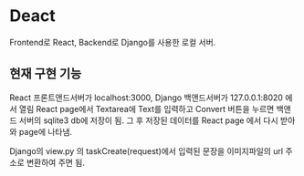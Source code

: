 # Deact
Frontend로 React, Backend로 Django를 사용한 로컬 서버.

## 현재 구현 기능
React 프론트앤드서버가 localhost:3000, Django 백앤드서버가 127.0.0.1:8020 에서 열림
React page에서 Textarea에 Text를 입력하고 Convert 버튼을 누르면 백앤드 서버의 sqlite3 db에 저장이 됨.
그 후 저장된 데이터를 React page 에서 다시 받아와 page에 나타냄.

Django의 view.py 의 taskCreate(request)에서 입력된 문장을 이미지파일의 url 주소로 변환하여 주면 됨.

